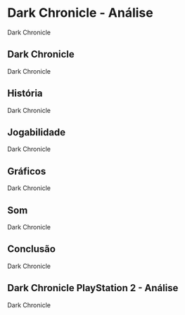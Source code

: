 ---
---

# Dark Chronicle - Análise

Dark Chronicle

## Dark Chronicle

Dark Chronicle

## História

Dark Chronicle

## Jogabilidade

Dark Chronicle

## Gráficos

Dark Chronicle

## Som

Dark Chronicle

## Conclusão

Dark Chronicle

## Dark Chronicle PlayStation 2 - Análise

Dark Chronicle
